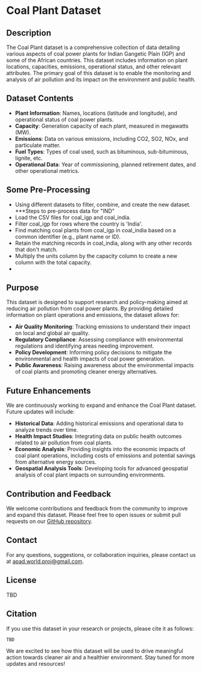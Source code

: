 # Coal Plant Dataset

## Description

The Coal Plant dataset is a comprehensive collection of data detailing various aspects of coal power plants for Indian Gangetic Plain (IGP) and some of the African countries. This dataset includes information on plant locations, capacities, emissions, operational status, and other relevant attributes. The primary goal of this dataset is to enable the monitoring and analysis of air pollution and its impact on the environment and public health.

## Dataset Contents

- **Plant Information**: Names, locations (latitude and longitude), and operational status of coal power plants.
- **Capacity**: Generation capacity of each plant, measured in megawatts (MW).
- **Emissions**: Data on various emissions, including CO2, SO2, NOx, and particulate matter.
- **Fuel Types**: Types of coal used, such as bituminous, sub-bituminous, lignite, etc.
- **Operational Data**: Year of commissioning, planned retirement dates, and other operational metrics.

## Some Pre-Processing

- Using different datasets to filter, combine, and create the new dataset.
***Steps to pre-process data for "IND"
- Load the CSV files for coal_igp and coal_india.
- Filter coal_igp for rows where the country is 'India'.
- Find matching coal plants from coal_igp in coal_india based on a common identifier (e.g., plant name or ID).
- Retain the matching records in coal_india, along with any other records that don't match.
- Multiply the units column by the capacity column to create a new column with the total capacity.
- 
## Purpose

This dataset is designed to support research and policy-making aimed at reducing air pollution from coal power plants. By providing detailed information on plant operations and emissions, the dataset allows for:

- **Air Quality Monitoring**: Tracking emissions to understand their impact on local and global air quality.
- **Regulatory Compliance**: Assessing compliance with environmental regulations and identifying areas needing improvement.
- **Policy Development**: Informing policy decisions to mitigate the environmental and health impacts of coal power generation.
- **Public Awareness**: Raising awareness about the environmental impacts of coal plants and promoting cleaner energy alternatives.

## Future Enhancements
We are continuously working to expand and enhance the Coal Plant dataset. Future updates will include:

- **Historical Data**: Adding historical emissions and operational data to analyze trends over time.
- **Health Impact Studies**: Integrating data on public health outcomes related to air pollution from coal plants.
- **Economic Analysis**: Providing insights into the economic impacts of coal plant operations, including costs of emissions and potential savings from alternative energy sources.
- **Geospatial Analysis Tools**: Developing tools for advanced geospatial analysis of coal plant impacts on surrounding environments.

## Contribution and Feedback

We welcome contributions and feedback from the community to improve and expand this dataset. Please feel free to open issues or submit pull requests on our [GitHub repository](https://github.com/APAD2024/APAD-Asset-Data).

## Contact
For any questions, suggestions, or collaboration inquiries, please contact us at [apad.world.proj@gmail.com](mailto:apad.world.proj@gmail.com).

## License
TBD

## Citation
If you use this dataset in your research or projects, please cite it as follows:
```
TBD
```

We are excited to see how this dataset will be used to drive meaningful action towards cleaner air and a healthier environment. Stay tuned for more updates and resources!
